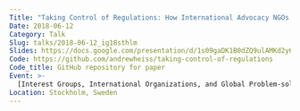 ```yaml
---
Title: "Taking Control of Regulations: How International Advocacy NGOs Shape the Regulatory Environments of their Target Countries"
Date: 2018-06-12
Category: Talk
Slug: talks/2018-06-12_ig18sthlm
Slides: https://docs.google.com/presentation/d/1s09gaDK1B0dZQ9ulAMKd2y6fh5QyYwfvpP2eBdK2OBw/edit?usp=sharing
Code: https://github.com/andrewheiss/taking-control-of-regulations
Code_title: GitHub repository for paper
Event: >-
  [Interest Groups, International Organizations, and Global Problem-solving Capacity workshop](http://www.concordia.ca/cuevents/main/2018/06/11/interest-groups-international-organizations-and-global-problem-solving-capacity.html)
Location: Stockholm, Sweden
---
```

